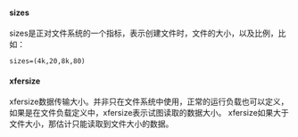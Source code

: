 #### sizes
sizes是正对文件系统的一个指标，表示创建文件时，文件的大小，以及比例，比如：
```
sizes=(4k,20,8k,80)
```
#### xfersize
xfersize数据传输大小。并非只在文件系统中使用，正常的运行负载也可以定义，如果是在文件负载定义中，xfersize表示试图读取的数据大小。
xfersize如果大于文件大小，那估计只能读取到文件大小的数据。
